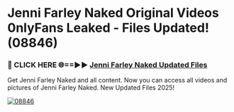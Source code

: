 # Jenni Farley Naked Original Videos 0nlyFans Leaked - Files Updated! (08846)

<h3>🔴 CLICK HERE 🌐==►► <a href="https://tinyurl.com/up5wt9bj" rel="nofollow">Jenni Farley Naked Updated Files</a></h3>

Get Jenni Farley Naked and all content. Now you can access all videos and pictures of Jenni Farley Naked. New Updated Files 2025!

[![08846](https://i.imgur.com/ABiUzMV.gif)](https://tinyurl.com/up5wt9bj)
